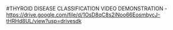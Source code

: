 #THYROID DISEASE CLASSIFICATION
VIDEO DEMONSTRATION -https://drive.google.com/file/d/1OsD8qC8s2iNoo66EosmbycJ-tHRHd8UL/view?usp=drivesdk 
